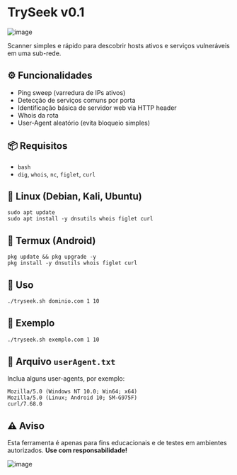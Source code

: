 # TrySeek v0.1
![image](https://github.com/user-attachments/assets/9262b088-4a02-445c-ae3c-41454814db94)

Scanner simples e rápido para descobrir hosts ativos e serviços vulneráveis em uma sub-rede.

## ⚙️ Funcionalidades

- Ping sweep (varredura de IPs ativos)
- Detecção de serviços comuns por porta
- Identificação básica de servidor web via HTTP header
- Whois da rota
- User-Agent aleatório (evita bloqueio simples)

## 📦 Requisitos

- `bash`
- `dig`, `whois`, `nc`, `figlet`, `curl`

## 🐧 Linux (Debian, Kali, Ubuntu)
```
sudo apt update
sudo apt install -y dnsutils whois figlet curl
```
## 📱 Termux (Android)
```
pkg update && pkg upgrade -y
pkg install -y dnsutils whois figlet curl
```

## 🚀 Uso

```bash
./tryseek.sh dominio.com 1 10
```

## 📝 Exemplo

```bash
./tryseek.sh exemplo.com 1 10
```

## 📁 Arquivo `userAgent.txt`

Inclua alguns user-agents, por exemplo:

```
Mozilla/5.0 (Windows NT 10.0; Win64; x64)
Mozilla/5.0 (Linux; Android 10; SM-G975F)
curl/7.68.0
```

## ⚠️ Aviso

Esta ferramenta é apenas para fins educacionais e de testes em ambientes autorizados.
**Use com responsabilidade!**

![image](https://github.com/user-attachments/assets/9fab8fcf-29cb-4d03-8274-6ba2b8496df6)
